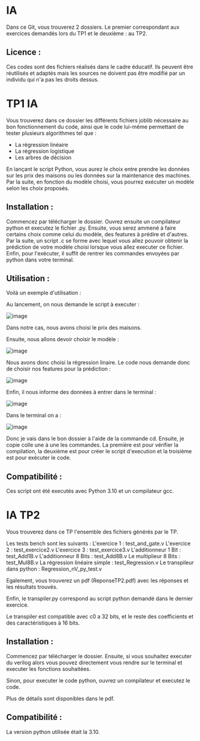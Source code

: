 # IA

Dans ce Git, vous trouverez 2 dossiers. 
Le premier correspondant aux exercices demandés lors du TP1 et le deuxième : au TP2.

## Licence :

Ces codes sont des fichiers réalisés dans le cadre éducatif. Ils peuvent être réutilisés et adaptés mais les sources ne doivent pas être modifié par un individu qui n'a pas les droits dessus.

# TP1 IA

Vous trouverez dans ce dossier les différents fichiers joblib nécessaire au bon fonctionnement du code, ainsi que le code lui-même permettant de tester plusieurs algorithmes tel que :
- La régression linéaire
- La régression logistique
- Les arbres de décision

En lançant le script Python, vous aurez le choix entre prendre les données sur les prix des maisons ou les données sur la maintenance des machines. Par la suite, en fonction du modèle choisi, vous pourrez exécuter un modèle selon les choix proposés. 

## Installation : 

Commencez par télécharger le dossier. Ouvrez ensuite un compilateur python et executez le fichier .py. Ensuite, vous serez ammené à faire certains choix comme celui du modèle, des features à prédire et d'autres. Par la suite, un script .c se forme avec lequel vous allez pouvoir obtenir la prédiction de votre modèle choisi lorsque vous allez executer ce fichier. Enfin, pour l'exécuter, il suffit de rentrer les commandes envoyées par python dans votre terminal.

## Utilisation :

Voilà un exemple d'utilisation :

Au lancement, on nous demande le script à executer :

![image](https://user-images.githubusercontent.com/66334739/230494779-dbdd38a6-808e-4b10-a1b1-8ed44c94c798.png)

Dans notre cas, nous avons choisi le prix des maisons.

Ensuite, nous allons devoir choisir le modèle :

![image](https://user-images.githubusercontent.com/66334739/230494941-a2167e12-245c-4dfe-b1bb-9370b9ae2e02.png)

Nous avons donc choisi la régression linaire.
Le code nous demande donc de choisir nos features pour la prédiction :

![image](https://user-images.githubusercontent.com/66334739/230495116-266ae0f7-7ed9-46ea-9c82-eba834c31484.png)

Enfin, il nous informe des données à entrer dans le terminal :

![image](https://user-images.githubusercontent.com/66334739/230495223-1d09cef4-9d6a-4442-a45b-1dea6186d40f.png)

Dans le terminal on a :

![image](https://user-images.githubusercontent.com/66334739/230495462-622db063-d309-49ef-a8ca-9f60d9f6e230.png)

Donc je vais dans le bon dossier à l'aide de la commande cd. Ensuite, je copie colle une à une les commandes. La première est pour vérifier la compilation, la deuxième est pour créer le script d'execution et la troisième est pour exécuter le code.

## Compatibilité :

Ces script ont été executés avec Python 3.10 et un compilateur gcc.


# IA TP2

Vous trouverez dans ce TP l'ensemble des fichiers générés par le TP.

Les tests bench sont les suivants :
L'exercice 1 : test_and_gate.v
L'exercice 2 : test_exercice2.v
L'exercice 3 : test_exercice3.v
L'additionneur 1 Bit : test_Add1B.v
L'additionneur 8 Bits : test_Add8B.v
Le multiplieur 8 Bits : test_Mul8B.v
La régression linéaire simple : test_Regression.v
Le transpileur dans python : Regression_nV_py_test.v

Egalement, vous trouverez un pdf (ReponseTP2.pdf) avec les réponses et les résultats trouvés.

Enfin, le transpiler.py correspond au script python demandé dans le dernier exercice.

Le transpiler est compatible avec c0 a 32 bits, et le reste des coefficients et des caractéristiques à 16 bits.

## Installation : 

Commencez par télécharger le dossier. Ensuite, si vous souhaitez executer du verilog alors vous pouvez directement vous rendre sur le terminal et executer les fonctions souhaitées.

Sinon, pour executer le code python, ouvrez un compilateur et executez le code. 

Plus de détails sont disponibles dans le pdf.

## Compatibilité :

La version python utilisée était la 3.10.
